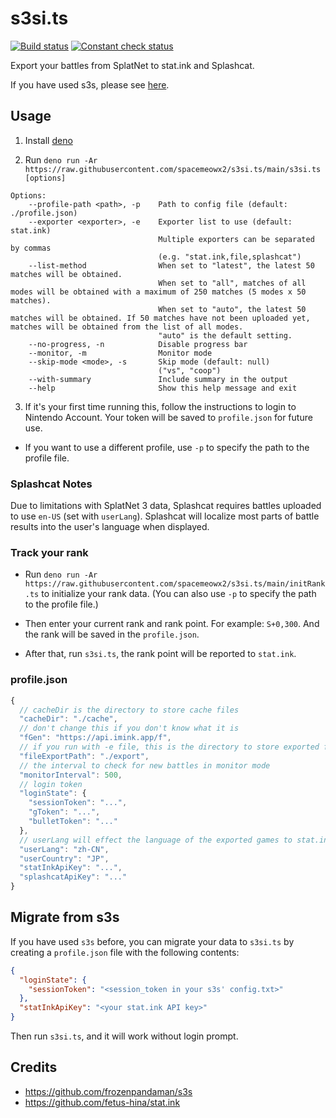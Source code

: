 # s3si.ts

[![Build status](https://github.com/spacemeowx2/s3si.ts/workflows/Build/badge.svg)](https://github.com/spacemeowx2/s3si.ts/actions/workflows/ci.yaml)
[![Constant check status](https://github.com/spacemeowx2/s3si.ts/workflows/Constant%20Check/badge.svg)](https://github.com/spacemeowx2/s3si.ts/actions/workflows/constant-check.yaml)

Export your battles from SplatNet to stat.ink and Splashcat.

If you have used s3s, please see [here](#migrate-from-s3s).

## Usage

1. Install [deno](https://deno.land/)

2. Run
   `deno run -Ar https://raw.githubusercontent.com/spacemeowx2/s3si.ts/main/s3si.ts [options]`

```
Options:
    --profile-path <path>, -p    Path to config file (default: ./profile.json)
    --exporter <exporter>, -e    Exporter list to use (default: stat.ink)
                                 Multiple exporters can be separated by commas
                                 (e.g. "stat.ink,file,splashcat")
    --list-method                When set to "latest", the latest 50 matches will be obtained.
                                 When set to "all", matches of all modes will be obtained with a maximum of 250 matches (5 modes x 50 matches).
                                 When set to "auto", the latest 50 matches will be obtained. If 50 matches have not been uploaded yet, matches will be obtained from the list of all modes.
                                 "auto" is the default setting.
    --no-progress, -n            Disable progress bar
    --monitor, -m                Monitor mode
    --skip-mode <mode>, -s       Skip mode (default: null)
                                 ("vs", "coop")
    --with-summary               Include summary in the output
    --help                       Show this help message and exit
```

3. If it's your first time running this, follow the instructions to login to
   Nintendo Account. Your token will be saved to `profile.json` for future use.

- If you want to use a different profile, use `-p` to specify the path to the
  profile file.

### Splashcat Notes

Due to limitations with SplatNet 3 data, Splashcat requires battles uploaded to use `en-US` (set with `userLang`). Splashcat will localize most parts of battle results into the user's language when displayed.

### Track your rank

- Run
  `deno run -Ar https://raw.githubusercontent.com/spacemeowx2/s3si.ts/main/initRank.ts`
  to initialize your rank data. (You can also use `-p` to specify the path to
  the profile file.)

- Then enter your current rank and rank point. For example: `S+0,300`. And the
  rank will be saved in the `profile.json`.

- After that, run `s3si.ts`, the rank point will be reported to `stat.ink`.

### profile.json

```js
{
  // cacheDir is the directory to store cache files
  "cacheDir": "./cache",
  // don't change this if you don't know what it is
  "fGen": "https://api.imink.app/f",
  // if you run with -e file, this is the directory to store exported files
  "fileExportPath": "./export",
  // the interval to check for new battles in monitor mode
  "monitorInterval": 500,
  // login token
  "loginState": {
    "sessionToken": "...",
    "gToken": "...",
    "bulletToken": "..."
  },
  // userLang will effect the language of the exported games to stat.ink
  "userLang": "zh-CN",
  "userCountry": "JP",
  "statInkApiKey": "...",
  "splashcatApiKey": "..."
}
```

## Migrate from s3s

If you have used `s3s` before, you can migrate your data to `s3si.ts` by
creating a `profile.json` file with the following contents:

```json
{
  "loginState": {
    "sessionToken": "<session_token in your s3s' config.txt>"
  },
  "statInkApiKey": "<your stat.ink API key>"
}
```

Then run `s3si.ts`, and it will work without login prompt.

## Credits

- https://github.com/frozenpandaman/s3s
- https://github.com/fetus-hina/stat.ink
